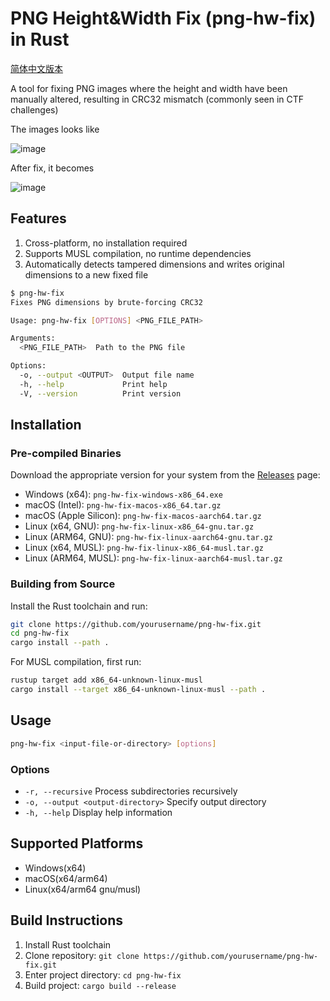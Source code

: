 # PNG Height&Width Fix (png-hw-fix) in Rust

[简体中文版本](./README-zh_CN.md)

A tool for fixing PNG images where the height and width have been manually altered, resulting in CRC32 mismatch (commonly seen in CTF challenges)

The images looks like 

![image](https://github.com/user-attachments/assets/c7e1d11e-ad49-4f5a-9a5a-e26e287e7c3a)

After fix, it becomes

![image](https://github.com/user-attachments/assets/aa9d6e3f-50a3-4ecb-a463-2700b8dee084)



## Features

1. Cross-platform, no installation required
2. Supports MUSL compilation, no runtime dependencies
3. Automatically detects tampered dimensions and writes original dimensions to a new fixed file

```bash
$ png-hw-fix
Fixes PNG dimensions by brute-forcing CRC32

Usage: png-hw-fix [OPTIONS] <PNG_FILE_PATH>

Arguments:
  <PNG_FILE_PATH>  Path to the PNG file

Options:
  -o, --output <OUTPUT>  Output file name
  -h, --help             Print help
  -V, --version          Print version
```

## Installation

### Pre-compiled Binaries

Download the appropriate version for your system from the [Releases](https://github.com/yourusername/png-hw-fix/releases) page:

- Windows (x64): `png-hw-fix-windows-x86_64.exe`
- macOS (Intel): `png-hw-fix-macos-x86_64.tar.gz`
- macOS (Apple Silicon): `png-hw-fix-macos-aarch64.tar.gz`
- Linux (x64, GNU): `png-hw-fix-linux-x86_64-gnu.tar.gz`
- Linux (ARM64, GNU): `png-hw-fix-linux-aarch64-gnu.tar.gz`
- Linux (x64, MUSL): `png-hw-fix-linux-x86_64-musl.tar.gz`
- Linux (ARM64, MUSL): `png-hw-fix-linux-aarch64-musl.tar.gz`

### Building from Source

Install the Rust toolchain and run:

```sh
git clone https://github.com/yourusername/png-hw-fix.git
cd png-hw-fix
cargo install --path .
```

For MUSL compilation, first run:

```sh
rustup target add x86_64-unknown-linux-musl
cargo install --target x86_64-unknown-linux-musl --path .
```

## Usage

```sh
png-hw-fix <input-file-or-directory> [options]
```

### Options

- `-r, --recursive` Process subdirectories recursively
- `-o, --output <output-directory>` Specify output directory
- `-h, --help` Display help information

## Supported Platforms

- Windows(x64)
- macOS(x64/arm64)
- Linux(x64/arm64 gnu/musl)

## Build Instructions

1. Install Rust toolchain
2. Clone repository: `git clone https://github.com/yourusername/png-hw-fix.git`
3. Enter project directory: `cd png-hw-fix`
4. Build project: `cargo build --release`
